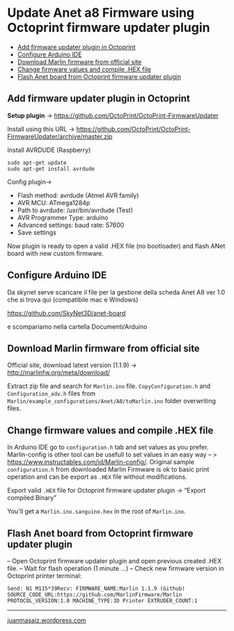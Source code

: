 # Update Anet a8 Firmware using Octoprint firmware updater plugin
<!-- MDTOC maxdepth:6 firsth1:2 numbering:0 flatten:0 bullets:1 updateOnSave:1 -->

- [Add firmware updater plugin in Octoprint](#add-firmware-updater-plugin-in-octoprint)   
- [Configure Arduino IDE](#configure-arduino-ide)   
- [Download Marlin firmware from official site](#download-marlin-firmware-from-official-site)   
- [Change firmware values and compile .HEX file](#change-firmware-values-and-compile-hex-file)   
- [Flash Anet board from Octoprint firmware updater plugin](#flash-anet-board-from-octoprint-firmware-updater-plugin)   

<!-- /MDTOC -->

## Add firmware updater plugin in Octoprint
**Setup plugin** -> https://github.com/OctoPrint/OctoPrint-FirmwareUpdater

Install using this URL -> https://github.com/OctoPrint/OctoPrint-FirmwareUpdater/archive/master.zip

Install AVRDUDE (Raspberry)
```
sudo apt-get update
sudo apt-get install avrdude
```

Config plugin->

- Flash method: avrdude (Atmel AVR family)
- AVR MCU: ATmega1284p
- Path to avrdude: /usr/bin/avrdude (Test)
- AVR Programmer Type: arduino
- Advanced settings: baud rate: 57600
- Save settings

Now plugin is ready to open a valid .HEX file (no bootloader) and flash ANet board with new custom firmware.

## Configure Arduino IDE

Da skynet serve scaricare il file per la gestione della scheda Anet A8 ver 1.0 che si trova qui (compatibile mac e Windows)

https://github.com/SkyNet3D/anet-board

e scompariamo nella cartella Documenti/Arduino

## Download Marlin firmware from official site

Official site, download latest version (1.1.9) -> http://marlinfw.org/meta/download/

Extract zip file and search for `Marlin.ino` file. `CopyConfiguration.h` and `Configuration_adv.h` files from `Marlin/example_configurations/Anet/A8/toMarlin.ino` folder overwriting files.

## Change firmware values and compile .HEX file

In Arduino IDE go to `configuration.h` tab and set values as you prefer. Marlin-config is other tool can be usefull to set values in an easy way – > https://www.instructables.com/id/Marlin-config/. Original sample `configuration.h` from downloaded Marlin Firmware is ok to basic print operation and can be export as `.HEX` file without modifications.

Export valid `.HEX` file for Octoprint firmware updater plugin -> “Export compiled Binary”

You'll get a `Marlin.ino.sanguino.hex` in the root of `Marlin.ino`.

## Flash Anet board from Octoprint firmware updater plugin

– Open Octoprint firmware updater plugin and open previous created .HEX file.
– Wait for flash operation (1 minute …)
– Check new firmware version in Octoprint printer terminal:

```Send: N1 M115*39Recv: FIRMWARE_NAME:Marlin 1.1.9 (Github) SOURCE_CODE_URL:https://github.com/MarlinFirmware/Marlin PROTOCOL_VERSION:1.0 MACHINE_TYPE:3D Printer EXTRUDER_COUNT:1```

---
[juanmasaiz.wordpress.com](https://juanmasaiz.wordpress.com/2018/08/18/update-anet-a8-firmware-using-octoprint-firmware-updater-plugin/)

